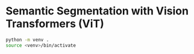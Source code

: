# Semantic Segmentation with Vision Transformers (ViT)

```bash
python -m venv .
source <venv>/bin/activate
```
